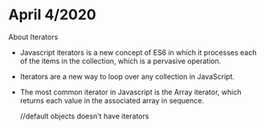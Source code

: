 #  April 4/2020

About Iterators

* Javascript iterators is a new concept of ES6 in which it processes each of the items in the collection, which is a pervasive operation.
  
*  Iterators are a new way to loop over any collection in JavaScript.

* The most common iterator in Javascript is the Array iterator, which returns each value in the associated array in sequence.
  

  //default objects doesn't have iterators
  